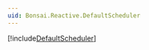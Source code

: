```yaml
---
uid: Bonsai.Reactive.DefaultScheduler
---
```


[!include[DefaultScheduler](~/articles/reactive-defaultscheduler.md)]